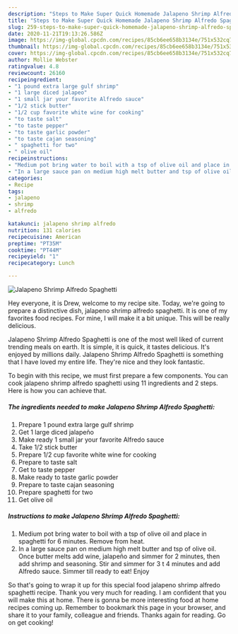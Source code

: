 ```yaml
---
description: "Steps to Make Super Quick Homemade Jalapeno Shrimp Alfredo Spaghetti"
title: "Steps to Make Super Quick Homemade Jalapeno Shrimp Alfredo Spaghetti"
slug: 259-steps-to-make-super-quick-homemade-jalapeno-shrimp-alfredo-spaghetti
date: 2020-11-21T19:13:26.586Z
image: https://img-global.cpcdn.com/recipes/85cb6ee658b3134e/751x532cq70/jalapeno-shrimp-alfredo-spaghetti-recipe-main-photo.jpg
thumbnail: https://img-global.cpcdn.com/recipes/85cb6ee658b3134e/751x532cq70/jalapeno-shrimp-alfredo-spaghetti-recipe-main-photo.jpg
cover: https://img-global.cpcdn.com/recipes/85cb6ee658b3134e/751x532cq70/jalapeno-shrimp-alfredo-spaghetti-recipe-main-photo.jpg
author: Mollie Webster
ratingvalue: 4.8
reviewcount: 26160
recipeingredient:
- "1 pound extra large gulf shrimp"
- "1 large diced jalapeo"
- "1 small jar your favorite Alfredo sauce"
- "1/2 stick butter"
- "1/2 cup favorite white wine for cooking"
- "to taste salt"
- "to taste pepper"
- "to taste garlic powder"
- "to taste cajan seasoning"
- " spaghetti for two"
- " olive oil"
recipeinstructions:
- "Medium pot bring water to boil with a tsp of olive oil and place in spaghetti for 6 minutes. Remove from heat."
- "In a large sauce pan on medium high melt butter and tsp of olive oil. Once butter melts add wine, jalapeño and simmer for 2 minutes, then add shrimp and seasoning. Stir and simmer for 3 t 4 minutes and add Alfredo sauce. Simmer till ready to eat! Enjoy"
categories:
- Recipe
tags:
- jalapeno
- shrimp
- alfredo

katakunci: jalapeno shrimp alfredo 
nutrition: 131 calories
recipecuisine: American
preptime: "PT35M"
cooktime: "PT44M"
recipeyield: "1"
recipecategory: Lunch

---
```



![Jalapeno Shrimp Alfredo Spaghetti](https://img-global.cpcdn.com/recipes/85cb6ee658b3134e/751x532cq70/jalapeno-shrimp-alfredo-spaghetti-recipe-main-photo.jpg)

Hey everyone, it is Drew, welcome to my recipe site. Today, we're going to prepare a distinctive dish, jalapeno shrimp alfredo spaghetti. It is one of my favorites food recipes. For mine, I will make it a bit unique. This will be really delicious.

Jalapeno Shrimp Alfredo Spaghetti is one of the most well liked of current trending meals on earth. It is simple, it is quick, it tastes delicious. It's enjoyed by millions daily. Jalapeno Shrimp Alfredo Spaghetti is something that I have loved my entire life. They're nice and they look fantastic.




To begin with this recipe, we must first prepare a few components. You can cook jalapeno shrimp alfredo spaghetti using 11 ingredients and 2 steps. Here is how you can achieve that.

<!--inarticleads1-->

##### The ingredients needed to make Jalapeno Shrimp Alfredo Spaghetti:

1. Prepare 1 pound extra large gulf shrimp
1. Get 1 large diced jalapeño
1. Make ready 1 small jar your favorite Alfredo sauce
1. Take 1/2 stick butter
1. Prepare 1/2 cup favorite white wine for cooking
1. Prepare to taste salt
1. Get to taste pepper
1. Make ready to taste garlic powder
1. Prepare to taste cajan seasoning
1. Prepare  spaghetti for two
1. Get  olive oil




<!--inarticleads2-->

##### Instructions to make Jalapeno Shrimp Alfredo Spaghetti:

1. Medium pot bring water to boil with a tsp of olive oil and place in spaghetti for 6 minutes. Remove from heat.
1. In a large sauce pan on medium high melt butter and tsp of olive oil. Once butter melts add wine, jalapeño and simmer for 2 minutes, then add shrimp and seasoning. Stir and simmer for 3 t 4 minutes and add Alfredo sauce. Simmer till ready to eat! Enjoy




So that's going to wrap it up for this special food jalapeno shrimp alfredo spaghetti recipe. Thank you very much for reading. I am confident that you will make this at home. There is gonna be more interesting food at home recipes coming up. Remember to bookmark this page in your browser, and share it to your family, colleague and friends. Thanks again for reading. Go on get cooking!
